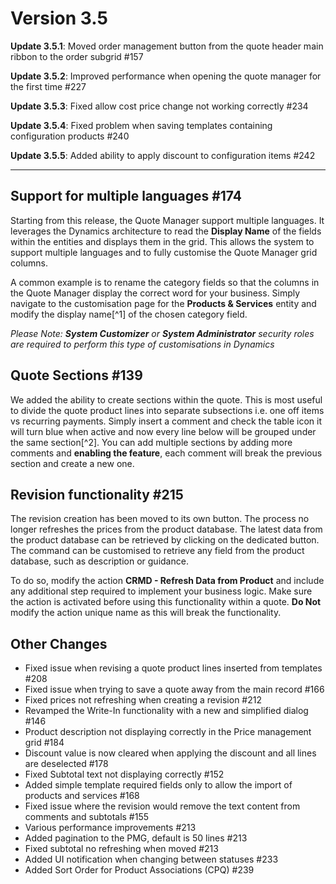 # Version 3.5

**Update 3.5.1**: Moved order management button from the quote header main ribbon to the order subgrid #157

**Update 3.5.2**: Improved performance when opening the quote manager for the first time #227

**Update 3.5.3**: Fixed allow cost price change not working correctly #234

**Update 3.5.4**: Fixed problem when saving templates containing configuration products #240

**Update 3.5.5**: Added ability to apply discount to configuration items #242

---

## Support for multiple languages #174

Starting from this release, the Quote Manager support multiple languages. It leverages the Dynamics architecture to read the **Display Name** of the fields within the entities and displays them in the grid.
This allows the system to support multiple languages and to fully customise the Quote Manager grid columns.

A common example is to rename the category fields so that the columns in the Quote Manager display the correct word for your business. Simply navigate to the customisation page for the **Products & Services** entity and modify the display name[^1] of the chosen category field.

_Please Note: **System Customizer** or **System Administrator** security roles are required to perform this type of customisations in Dynamics_

## Quote Sections #139

We added the ability to create sections within the quote. This is most useful to divide the quote product lines into separate subsections i.e. one off items vs recurring payments. Simply insert a comment and check the table icon it will turn blue when active and now every line below will be grouped under the same section[^2]. You can add multiple sections by adding more comments and **enabling the feature**, each comment will break the previous section and create a new one.

## Revision functionality #215

The revision creation has been moved to its own button. The process no longer refreshes the prices from the product database. The latest data from the product database can be retrieved by clicking on the dedicated button. The command can be customised to retrieve any field from the product database, such as description or guidance.

To do so, modify the action **CRMD - Refresh Data from Product** and include any additional step required to implement your business logic. Make sure the action is activated before using this functionality within a quote. **Do Not** modify the action unique name as this will break the functionality.

## Other Changes

- Fixed issue when revising a quote product lines inserted from templates #208
- Fixed issue when trying to save a quote away from the main record #166
- Fixed prices not refreshing when creating a revision #212
- Revamped the Write-In functionality with a new and simplified dialog #146
- Product description not displaying correctly in the Price management grid #184
- Discount value is now cleared when applying the discount and all lines are deselected #178
- Fixed Subtotal text not displaying correctly #152
- Added simple template required fields only to allow the import of products and services #168
- Fixed issue where the revision would remove the text content from comments and subtotals #155
- Various performance improvements #213
- Added pagination to the PMG, default is 50 lines #213
- Fixed subtotal no refreshing when moved #213
- Added UI notification when changing between statuses #233
- Added Sort Order for Product Associations (CPQ) #239
